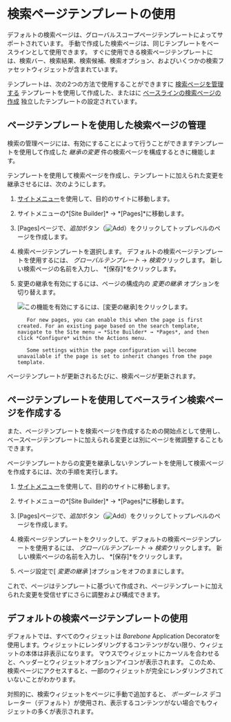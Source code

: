 # 検索ページテンプレートの使用

デフォルトの検索ページは、グローバルスコープページテンプレートによってサポートされています。 手動で作成した検索ページは、同じテンプレートをベースラインとして使用できます。 すぐに使用できる検索ページテンプレートには、検索バー、検索結果、検索候補、検索オプション、およびいくつかの検索ファセットウィジェットが含まれています。

<!-- Please update image without Lunar Resort. ![The Search Page template gets you up and running.](./using-a-search-page-template/images/01.png) -->

テンプレートは、次の2つの方法で使用することができますに [検索ページを管理する](#using-a-page-template-to-manage-search-pages) テンプレートを使用して作成した、またはに [ベースラインの検索ページの作成](#using-a-page-template-to-create-a-baseline-search-page) 独立したテンプレートの設定されています。

## ページテンプレートを使用した検索ページの管理

検索の管理ページには、有効にすることによって行うことができますテンプレートを使用して作成した *継承の変更* 件の検索ページを構成するときに機能します。

テンプレートを使用して検索ページを作成し、テンプレートに加えられた変更を継承させるには、次のようにします。

1.  [サイトメニュー](../../../getting-started/navigating-dxp.md#site-menu)を使用して、目的のサイトに移動します。

2.  サイトメニューの*[Site Builder]* → *[Pages]*に移動します。

3.  [Pages]ページで、*追加*ボタン（![Add](../../../images/icon-add.png)）をクリックしてトップレベルのページを作成します。

4.  検索ページテンプレートを選択します。 デフォルトの検索ページテンプレートを使用するには、 *グローバルテンプレート* → *検索*クリックします。 新しい検索ページの名前を入力し、 *[保存]*をクリックします。

5.  変更の継承を有効にするには、ページの構成内の *変更の継承* オプションを切り替えます。

    ![この機能を有効にするには、[変更の継承]をクリックします。](./using-a-search-page-template/images/02.png)

    ``` tip::
       For new pages, you can enable this when the page is first created. For an existing page based on the search template, navigate to the Site menu → *Site Builder* → *Pages*, and then click *Configure* within the Actions menu.
    ```

    ``` warning::
       Some settings within the page configuration will become unavailable if the page is set to inherit changes from the page template.
    ```

ページテンプレートが更新されるたびに、検索ページが更新されます。

## ページテンプレートを使用してベースライン検索ページを作成する

また、ページテンプレートを検索ページを作成するための開始点として使用し、ベースページテンプレートに加えられる変更とは別にページを微調整することもできます。

ページテンプレートからの変更を継承しないテンプレートを使用して検索ページを作成するには、次の手順を実行します。

1.  [サイトメニュー](../../../getting-started/navigating-dxp.md#site-menu)を使用して、目的のサイトに移動します。

2.  サイトメニューの*[Site Builder]* → *[Pages]*に移動します。

3.  [Pages]ページで、*追加*ボタン（![Add](../../../images/icon-add.png)）をクリックしてトップレベルのページを作成します。

4.  検索ページテンプレートをクリックして、デフォルトの検索ページテンプレートを使用するには、 *グローバルテンプレート* → *検索*クリックします。 新しい検索ページの名前を入力し、 *[保存]*をクリックします。

5.  ページ設定で[ *変更の継承* ]オプションをオフのままにします。

これで、ページはテンプレートに基づいて作成され、ページテンプレートに加えられた変更を受信せずにさらに調整および構成できます。

## デフォルトの検索ページテンプレートの使用

デフォルトでは、すべてのウィジェットは *Barebone* Application Decoratorを使用します。ウィジェットにレンダリングするコンテンツがない限り、ウィジェットの本体は非表示になります。 マウスでウィジェットにカーソルを合わせると、ヘッダーとウィジェットオプションアイコンが表示されます。 このため、検索ページにアクセスすると、一部のウィジェットが完全にレンダリングされていないことがわかります。

<!-- A screenshot or two comparing/contrasting the apperaance of Barebone vs. Borderless would be helpful -->

対照的に、検索ウィジェットをページに手動で追加すると、 *ボーダーレス* デコレーター（デフォルト）が使用され、表示するコンテンツがない場合でもウィジェットの多くが表示されます。
